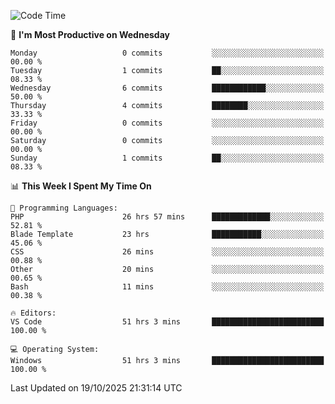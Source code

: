 <!--START_SECTION:waka-->
![Code Time](http://img.shields.io/badge/Code%20Time-6%2C152%20hrs%2046%20mins-blue)

📅 **I'm Most Productive on Wednesday** 

```text
Monday                   0 commits           ░░░░░░░░░░░░░░░░░░░░░░░░░   00.00 % 
Tuesday                  1 commits           ██░░░░░░░░░░░░░░░░░░░░░░░   08.33 % 
Wednesday                6 commits           ████████████░░░░░░░░░░░░░   50.00 % 
Thursday                 4 commits           ████████░░░░░░░░░░░░░░░░░   33.33 % 
Friday                   0 commits           ░░░░░░░░░░░░░░░░░░░░░░░░░   00.00 % 
Saturday                 0 commits           ░░░░░░░░░░░░░░░░░░░░░░░░░   00.00 % 
Sunday                   1 commits           ██░░░░░░░░░░░░░░░░░░░░░░░   08.33 % 
```


📊 **This Week I Spent My Time On** 

```text
💬 Programming Languages: 
PHP                      26 hrs 57 mins      █████████████░░░░░░░░░░░░   52.81 % 
Blade Template           23 hrs              ███████████░░░░░░░░░░░░░░   45.06 % 
CSS                      26 mins             ░░░░░░░░░░░░░░░░░░░░░░░░░   00.88 % 
Other                    20 mins             ░░░░░░░░░░░░░░░░░░░░░░░░░   00.65 % 
Bash                     11 mins             ░░░░░░░░░░░░░░░░░░░░░░░░░   00.38 % 

🔥 Editors: 
VS Code                  51 hrs 3 mins       █████████████████████████   100.00 % 

💻 Operating System: 
Windows                  51 hrs 3 mins       █████████████████████████   100.00 % 
```


 Last Updated on 19/10/2025 21:31:14 UTC
<!--END_SECTION:waka-->
